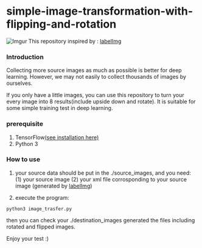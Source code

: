 # simple-image-transformation-with-flipping-and-rotation

![Imgur](https://i.imgur.com/vg4TaJO.jpg)
This repository inspired by : [labelImg](https://github.com/tzutalin/labelImg)


### Introduction

Collecting more source images as much as possible is better for deep learning. However, we may not easily to collect thousands of images by ourselves.

If you only have a little images, you can use this repository to turn your every image into 8 results(include upside down and rotate). It is suitable for some simple training test in deep learning.

### prerequisite

1. TensorFlow[(see installation here)](https://www.tensorflow.org/install/pip)
2. Python 3


### How to use

1. your source data should be put in the ./source_images, and you need:
 (1) your source image
 (2) your xml file corrosponding to your source image (generated by [labelImg](https://github.com/tzutalin/labelImg))
 
2. execute the program:
```
python3 image_trasfer.py
```
then you can check your ./destination_images generated the files including rotated and flipped images.


Enjoy your test :)
